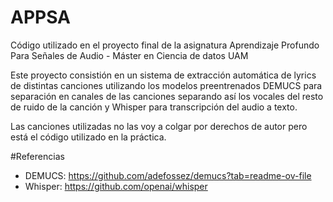 # APPSA
Código utilizado en el proyecto final de la asignatura Aprendizaje Profundo Para Señales de Audio - Máster en Ciencia de datos UAM

Este proyecto consistión en un sistema de extracción automática de lyrics de distintas canciones utilizando los modelos preentrenados DEMUCS para separación en canales de las canciones separando así los vocales del resto de ruido de la canción y Whisper para transcripción del audio a texto.

Las canciones utilizadas no las voy a colgar por derechos de autor pero está el código utilizado en la práctica.


#Referencias 
- DEMUCS: https://github.com/adefossez/demucs?tab=readme-ov-file
- Whisper: https://github.com/openai/whisper
